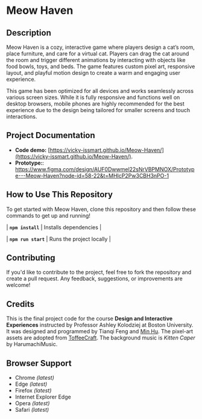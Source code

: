 # Meow Haven

## Description

Meow Haven is a cozy, interactive game where players design a cat’s room, place furniture, and care for a virtual cat. Players can drag the cat around the room and trigger different animations by interacting with objects like food bowls, toys, and beds. The game features custom pixel art, responsive layout, and playful motion design to create a warm and engaging user experience. 

This game has been optimized for all devices and works seamlessly across various screen sizes. While it is fully responsive and functions well on desktop browsers, mobile phones are highly recommended for the best experience due to the design being tailored for smaller screens and touch interactions.

## Project Documentation

- **Code demo:** [https://vicky-issmart.github.io/Meow-Haven/](https://vicky-issmart.github.io/Meow-Haven/).
- **Prototype:**: https://www.figma.com/design/AUF0Dwwmel22sNrVBPMNOX/Prototype---Meow-Haven?node-id=58-22&t=MHIcP2Pw3CBH3nPO-1

## How to Use This Repository

To get started with Meow Haven, clone this repository and then follow these commands to get up and running!

| **`npm install`** | Installs dependencies |

| **`npm run start`** | Runs the project locally |

## Contributing

If you'd like to contribute to the project, feel free to fork the repository and create a pull request. Any feedback, suggestions, or improvements are welcome!

## Credits

This is the final project code for the course **Design and Interactive Experiences** instructed by Professor Ashley Kolodziej at Boston University. It was designed and programmed by Tianqi Feng and [Min Hu](https://github.com/MinHu0401). The pixel-art assets are adopted from [ToffeeCraft](https://itch.io/profile/toffeecraft). The background music is *Kitten Caper* by HarumachiMusic.

## Browser Support

* Chrome _\(latest\)_
* Edge _\(latest\)_
* Firefox _\(latest\)_
* Internet Explorer Edge
* Opera _\(latest\)_
* Safari _\(latest\)_
